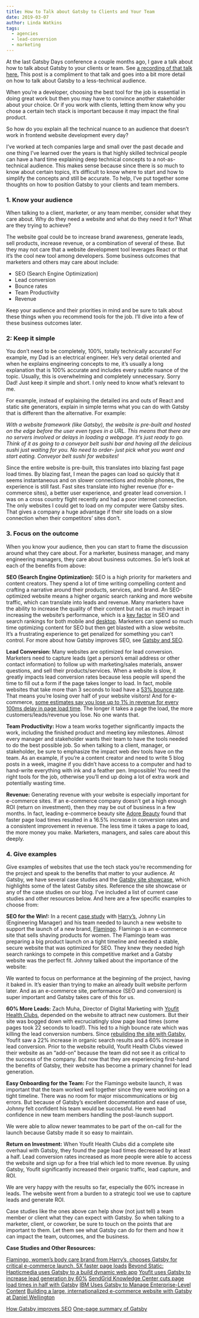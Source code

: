 ```yaml
---
title: How to Talk about Gatsby to Clients and Your Team
date: 2019-03-07
author: Linda Watkins
tags:
  - agencies
  - lead-conversion
  - marketing
---
```


At the last Gatsby Days conference a couple months ago, I gave a talk about how to talk about Gatsby to your clients or team. See [a recording of that talk here.](https://www.gatsbyjs.com/gatsby-days-positioning-linda "The Power of Positioning: Selling Gatsby to Your Clients") This post is a compliment to that talk and goes into a bit more detail on how to talk about Gatsby to a less-technical audience.

When you’re a developer, choosing the best tool for the job is essential in doing great work but then you may have to convince another stakeholder about your choice. Or if you work with clients, letting them know why you chose a certain tech stack is important because it may impact the final product.

So how do you explain all the technical nuance to an audience that doesn’t work in frontend website development every day?

I’ve worked at tech companies large and small over the past decade and one thing I’ve learned over the years is that highly skilled technical people can have a hard time explaining deep technical concepts to a not-as-technical audience. This makes sense because since there is so much to know about certain topics, it’s difficult to know where to start and how to simplify the concepts and still be accurate. To help, I’ve put together some thoughts on how to position Gatsby to your clients and team members.

### **1. Know your audience**

When talking to a client, marketer, or any team member, consider what they care about. Why do they need a website and what do they need it for? What are they trying to achieve?

The website goal could be to increase brand awareness, generate leads, sell products, increase revenue, or a combination of several of these. But they may not care that a website development tool leverages React or that it’s the cool new tool among developers. Some business outcomes that marketers and others may care about include:

- SEO (Search Engine Optimization)
- Lead conversion
- Bounce rates
- Team Productivity
- Revenue

Keep your audience and their priorities in mind and be sure to talk about these things when you recommend tools for the job. I’ll dive into a few of these business outcomes later.

### **2: Keep it simple**

You don’t need to be completely, 100%, totally technically accurate! For example, my Dad is an electrical engineer. He’s very detail oriented and when he explains engineering concepts to me, it’s usually a long explanation that is 100% accurate and includes every subtle nuance of the topic. Usually, this is overwhelming and completely unnecessary. Sorry Dad! Just keep it simple and short. I only need to know what’s relevant to me.

For example, instead of explaining the detailed ins and outs of React and static site generators, explain in simple terms what you can do with Gatsby that is different than the alternative. For example:

_With a website framework (like Gatsby), the website is pre-built and hosted on the edge before the user even types in a URL. This means that there are no servers involved or delays in loading a webpage. It’s just ready to go. Think of it as going to a conveyor belt sushi bar and having all the delicious sushi just waiting for you. No need to order- just pick what you want and start eating. Conveyor belt sushi for websites!_

Since the entire website is pre-built, this translates into blazing fast page load times. By blazing fast, I mean the pages can load so quickly that it seems instantaneous and on slower connections and mobile phones, the experience is still fast. Fast sites translate into higher revenue (for e-commerce sites), a better user experience, and greater lead conversion. I was on a cross country flight recently and had a poor internet connection. The only websites I could get to load on my computer were Gatsby sites. That gives a company a huge advantage if their site loads on a slow connection when their competitors’ sites don’t.

### **3. Focus on the outcome**

When you know your audience, then you can start to frame the discussion around what they care about. For a marketer, business manager, and many engineering managers, they care about business outcomes. So let’s look at each of the benefits from above:

**SEO (Search Engine Optimization):** SEO is a high priority for marketers and content creators. They spend a lot of time writing compelling content and crafting a narrative around their products, services, and brand. An SEO-optimized website means a higher organic search ranking and more website traffic, which can translate into leads and revenue. Many marketers have the ability to increase the quality of their content but not as much impact in increasing the website’s performance, which is a [key factor](https://webmasters.googleblog.com/2018/01/using-page-speed-in-mobile-search.html "SEO and website performance") in SEO and search rankings for both mobile and [desktop](https://webmasters.googleblog.com/2010/04/using-site-speed-in-web-search-ranking.html "SEO for desktop"). Marketers can spend so much time optimizing content for SEO but then get blasted with a slow website. It’s a frustrating experience to get penalized for something you can’t control. For more about how Gatsby improves SEO, see [Gatsby and SEO](/docs/seo/).

**Lead Conversion:** Many websites are optimized for lead conversion. Marketers need to capture leads (get a person’s email address or other contact information) to follow up with marketing/sales materials, answer questions, and sell their products/services. When a website is slow, it greatly impacts lead conversion rates because less people will spend the time to fill out a form if the page takes longer to load. In fact, mobile websites that take more than 3 seconds to load have a [53% bounce rate](https://www.thinkwithgoogle.com/marketing-resources/data-measurement/mobile-page-speed-new-industry-benchmarks/). That means you’re losing over half of your website visitors! And for e-commerce, [some estimates say you lose up to 1% in revenue for every 100ms delay in page load time](https://www.section.io/blog/page-load-time-bounce-rate/). The longer it takes a page the load, the more customers/leads/revenue you lose. No one wants that.

**Team Productivity:** How a team works together significantly impacts the work, including the finished product and meeting key milestones. Almost every manager and stakeholder wants their team to have the tools needed to do the best possible job. So when talking to a client, manager, or stakeholder, be sure to emphasize the impact web dev tools have on the team. As an example, if you’re a content creator and need to write 5 blog posts in a week, imagine if you didn’t have access to a computer and had to hand-write everything with ink and a feather pen. Impossible! You need the right tools for the job, otherwise you’ll end up doing a lot of extra work and potentially wasting time.

**Revenue:** Generating revenue with your website is especially important for e-commerce sites. If an e-commerce company doesn’t get a high enough ROI (return on investment), then they may be out of business in a few months. In fact, leading e-commerce beauty site [Adore Beauty](https://topflightapps.com/ideas/why-page-load-time-matters/) found that faster page load times resulted in a 16.5% increase in conversion rates and a consistent improvement in revenue. The less time it takes a page to load, the more money you make. Marketers, managers, and sales care about this deeply.

### **4. Give examples**

Give examples of websites that use the tech stack you’re recommending for the project and speak to the benefits that matter to your audience. At Gatsby, we have several case studies and the [Gatsby site showcase](/showcase/), which highlights some of the latest Gatsby sites. Reference the site showcase or any of the case studies on our blog. I’ve included a list of current case studies and other resources below. And here are a few specific examples to choose from:

**SEO for the Win!:** In a recent [case study](/blog/2019-01-30-flamingo-case-study/ "Flamingo case study") with [Harry’s](https://www.harrys.com/en/us), Johnny Lin (Engineering Manager) and his team needed to launch a new website to support the launch of a new brand, [Flamingo](https://www.shopflamingo.com/). Flamingo is an e-commerce site that sells shaving products for women. The Flamingo team was preparing a big product launch on a tight timeline and needed a stable, secure website that was optimized for SEO. They knew they needed high search rankings to compete in this competitive market and a Gatsby website was the perfect fit. Johnny talked about the importance of the website:

<Pullquote citation="Johnny Lin">
  We wanted to focus on performance at the beginning of the project, having it
  baked in. It’s easier than trying to make an already built website perform
  later. And as an e-commerce site, performance (SEO and conversion) is super
  important and Gatsby takes care of this for us.
</Pullquote>

**60% More Leads:** Zach Muha, Director of Digital Marketing with [Youfit Health Clubs](/blog/2018-11-16-youfit-case-study/), depended on the website to attract new customers. But their site was bogged down with excruciatingly slow page load times (some pages took 22 seconds to load!). This led to a high bounce rate which was killing the lead conversion numbers. Since [rebuilding the site with Gatsby](/blog/2018-11-16-youfit-case-study/), Youfit saw a 22% increase in organic search results and a 60% increase in lead conversion. Prior to the website rebuild, Youfit Health Clubs viewed their website as an “add-on” because the team did not see it as critical to the success of the company. But now that they are experiencing first-hand the benefits of Gatsby, their website has become a primary channel for lead generation.

**Easy Onboarding for the Team:** For the Flamingo website launch, it was important that the team worked well together since they were working on a tight timeline. There was no room for major miscommunications or big errors. But because of Gatsby’s excellent documentation and ease of use, Johnny felt confident his team would be successful. He even had confidence in new team members handling the post-launch support.

<Pullquote>
  We were able to allow newer teammates to be part of the on-call for the launch
  because Gatsby made it so easy to maintain.
</Pullquote>

**Return on Investment:** When Youfit Health Clubs did a complete site overhaul with Gatsby, they found the page load times decreased by at least a half. Lead conversion rates increased as more people were able to access the website and sign up for a free trial which led to more revenue. By using Gatsby, Youfit significantly increased their organic traffic, lead capture, and ROI.

<Pullquote citation="Zach Muha, Director of Digital Marketing @ Youfit">
  We are very happy with the results so far, especially the 60% increase in
  leads. The website went from a burden to a strategic tool we use to capture
  leads and generate ROI.
</Pullquote>

Case studies like the ones above can help show (not just tell) a team member or client what they can expect with Gatsby. So when talking to a marketer, client, or coworker, be sure to touch on the points that are important to them. Let them see what Gatsby can do for them and how it can impact the team, outcomes, and the business.

**Case Studies and Other Resources:**

[Flamingo, women’s body care brand from Harry’s, chooses Gatsby for critical e-commerce launch, 5X faster page loads](/blog/2019-01-30-flamingo-case-study/)
[Beyond Static: Hapticmedia uses Gatsby to a build dynamic web app](/blog/2019-02-05-hapticmedia-case-study/)
[Youfit uses Gatsby to increase lead generation by 60%](/blog/2018-11-16-youfit-case-study/)
[SendGrid Knowledge Center cuts page load times in half with Gatsby](/blog/2018-09-27-sendgrid-knowledge-center-cuts-page-load-times-in-half-with-gatsby/)
[IBM Uses Gatsby to Manage Enterprise-Level Content](/blog/2018-12-17-ibm-case-study/#big-company-big-website)
[Building a large, internationalized e-commerce website with Gatsby at Daniel Wellington](/blog/2019-01-28-building-a-large-ecommerce-website-with-gatsby-at-daniel-wellington/)

[How Gatsby improves SEO](/docs/seo/)
[One-page summary of Gatsby](/gatsby-one-pager.pdf)
